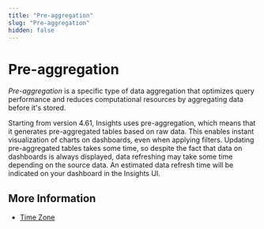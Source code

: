 ```yaml
---
title: "Pre-aggregation"
slug: "Pre-aggregation"
hidden: false
---
```


# Pre-aggregation

_Pre-aggregation_ is a specific type of data aggregation that optimizes query performance and reduces computational resources by aggregating data before it's stored.

Starting from version 4.61, Insights uses pre-aggregation, which means that it generates pre-aggregated tables based on raw data. This enables instant visualization of charts on dashboards, even when applying filters. Updating pre-aggregated tables takes some time, so despite the fact that data on dashboards is always displayed, data refreshing may take some time depending on the source data. An estimated data refresh time will be indicated on your dashboard in the Insights UI.

## More Information

- [Time Zone](timezone.md)